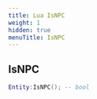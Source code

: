 ```yaml
---
title: Lua IsNPC
weight: 1
hidden: true
menuTitle: IsNPC
---
```

## IsNPC
```lua
Entity:IsNPC(); -- bool
```